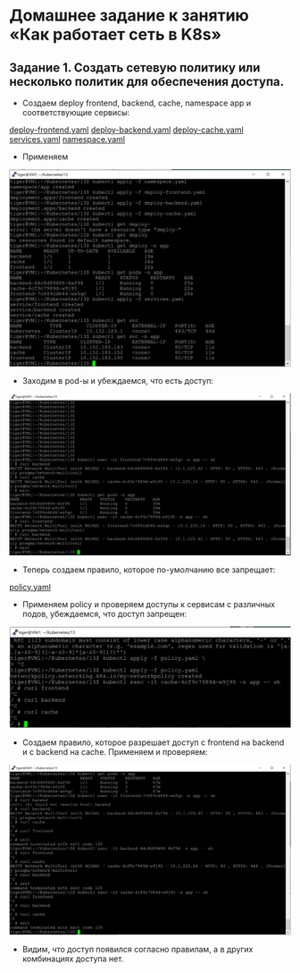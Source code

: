 # Домашнее задание к занятию «Как работает сеть в K8s»

## Задание 1. Создать сетевую политику или несколько политик для обеспечения доступа.

* Создаем deploy frontend, backend, cache, namespace app и соответствующие сервисы:

[deploy-frontend.yaml](https://github.com/A-Tagir/kubernetes/blob/main/13/deploy-frontend.yaml)
[deploy-backend.yaml](https://github.com/A-Tagir/kubernetes/blob/main/13/deploy-backend.yaml)
[deploy-cache.yaml](https://github.com/A-Tagir/kubernetes/blob/main/13/deploy-cache.yaml)
[services.yaml](https://github.com/A-Tagir/kubernetes/blob/main/13/services.yaml)
[namespace.yaml](https://github.com/A-Tagir/kubernetes/blob/main/13/namespace.yaml)

* Применяем

![deploy_ok](https://github.com/A-Tagir/kubernetes/blob/main/13/Kubernetes13_deploy_ok.png)

* Заходим в pod-ы и убеждаемся, что есть доступ:

![no-policy](https://github.com/A-Tagir/kubernetes/blob/main/13/Kubernetes13_access_no_policy_ok.png)

* Теперь создаем правило, которое по-умолчанию все запрещает:

[policy.yaml](https://github.com/A-Tagir/kubernetes/blob/main/13/policy.yaml)

* Применяем policy и проверяем доступы к сервисам с различных подов, убеждаемся, что доступ запрещен:

![deny_policy](https://github.com/A-Tagir/kubernetes/blob/main/13/Kubernetes13_access_deny.png)

* Создаем правило, которое разрешает доступ с frontend на backend и c backend на cache. Применяем и проверяем:

![policy_ok](https://github.com/A-Tagir/kubernetes/blob/main/13/Kubernetes13_access_apply_policy_ok.png)

* Видим, что доступ появился согласно правилам, а в других комбинациях доступа нет.
  